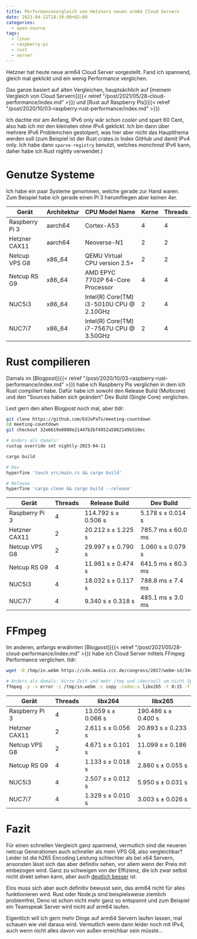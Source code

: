 ```yaml
---
title: Performancevergleich von Hetzners neuen arm64 Cloud Servern
date: 2023-04-12T18:39:00+02:00
categories:
  - open-source
tags:
  - linux
  - raspberry-pi
  - rust
  - server
---
```

Hetzner hat heute neue arm64 Cloud Server vorgestellt.
Fand ich spannend, gleich mal geklickt und ein wenig Performance verglichen.

<!--more-->

Das ganze basiert auf alten Vergleichen, hauptsächlich auf [meinem Vergleich von Cloud Servern]({{< relref "/post/2021/05/28-cloud-performance/index.md" >}}) und [Rust auf Raspberry Pis]({{< relref "/post/2020/10/03-raspberry-rust-performance/index.md" >}})

Ich dachte mir am Anfang, IPv6 only wär schon cooler und spart 60 Cent, also hab ich mir den kleinsten ohne IPv4 geklickt.
Ich bin dann über mehrere IPv6 Problemchen gestolpert, was hier aber nicht das Hauptthema werden soll (zum Beispiel ist der Rust crates.io Index GitHub und damit IPv4 only. Ich habe dann `sparse-registry` benutzt, welches _manchmal_ IPv6 kann, daher habe ich Rust nightly verwendet.)

# Genutze Systeme

Ich habe ein paar Systeme genommen, welche gerade zur Hand waren.
Zum Beispiel habe ich gerade einen Pi 3 herumfliegen aber keinen 4er.

| Gerät | Architektur | CPU Model Name | Kerne | Threads |
| --- | --- | --- | --- | --- |
| Raspberry Pi 3 | aarch64 | Cortex-A53 | 4 | 4 |
| Hetzner CAX11 | aarch64 | Neoverse-N1 | 2 | 2 |
| Netcup VPS G8 | x86_64 | QEMU Virtual CPU version 2.5+ | 2 | 2 |
| Netcup RS G9 | x86_64 | AMD EPYC 7702P 64-Core Processor | 4 | 4 |
| NUC5i3 | x86_64 | Intel(R) Core(TM) i3-5010U CPU @ 2.10GHz | 2 | 4 |
| NUC7i7 | x86_64 | Intel(R) Core(TM) i7-7567U CPU @ 3.50GHz | 2 | 4 |

# Rust compilieren

Damals im [Blogpost]({{< relref "/post/2020/10/03-raspberry-rust-performance/index.md" >}}) habe ich Raspberry Pis verglichen in dem ich Rust compiliert habe.
Dafür habe ich sowohl den Release Build (Multicore) und den "Sources haben sich geändert" Dev Build (Single Core) verglichen.

Lest gern den alten Blogpost noch mal, aber tldr:

```bash
git clone https://github.com/EdJoPaTo/meeting-countdown
cd meeting-countdown
git checkout 32e6619e8080e21447b3bf4952a5862149b510ec

# Anders als damals!
rustup override set nightly-2023-04-11

cargo build

# Dev
hyperfine 'touch src/main.rs && cargo build'

# Release
hyperfine 'cargo clean && cargo build --release'
```

| Gerät | Threads | Release Build | Dev Build |
| --- | --- | --- | --- |
| Raspberry Pi 3 | 4 | 114.792 s ±  0.506 s | 5.178 s ±  0.014 s |
| Hetzner CAX11 | 2 | 20.212 s ±  1.225 s | 785.7 ms ±  60.0 ms |
| Netcup VPS G8 | 2 | 29.997 s ±  0.790 s | 1.060 s ±  0.079 s |
| Netcup RS G9 | 4 | 11.981 s ±  0.474 s | 641.5 ms ±  60.3 ms |
| NUC5i3 | 4 | 18.032 s ±  0.117 s | 788.8 ms ±   7.4 ms |
| NUC7i7 | 4 | 9.340 s ±  0.318 s | 485.1 ms ±   3.0 ms |

# FFmpeg

Im anderen, anfangs erwähnten [Blogpost]({{< relref "/post/2021/05/28-cloud-performance/index.md" >}}) habe ich Cloud Server mittels FFmpeg Performance verglichen.
tldr:

```bash
wget -O /tmp/in.webm https://cdn.media.ccc.de/congress/2017/webm-sd/34c3-8710-deu-eng-Relativitaetstheorie_fuer_blutige_Anfaenger_webm-sd.webm

# Anders als damals: kürze Zeit und mehr /tmp und /dev/null um nicht Speicherabhängig zu sein
ffmpeg -y -v error -i /tmp/in.webm -c copy -codec:v libx265 -t 0:15 -f mp4 /dev/null'
```

| Gerät | Threads | libx264 | libx265 |
| --- | --- | --- | --- |
| Raspberry Pi 3 | 4 | 13.059 s ±  0.066 s | 190.486 s ±  0.400 s |
| Hetzner CAX11 | 2 | 2.611 s ±  0.056 s | 20.893 s ±  0.233 s |
| Netcup VPS G8 | 2 | 4.671 s ±  0.101 s | 11.099 s ±  0.186 s |
| Netcup RS G9 | 4 | 1.133 s ±  0.018 s | 2.860 s ±  0.055 s |
| NUC5i3 | 4 | 2.507 s ±  0.012 s | 5.950 s ±  0.031 s |
| NUC7i7 | 4 | 1.329 s ±  0.010 s | 3.003 s ±  0.026 s |

# Fazit

Für einen schnellen Vergleich ganz spannend, vermutlich sind die neueren netcup Generationen auch schneller als mein VPS G8, also vergleichbar?
Leider ist die h265 Encoding Leistung schlechter als bei x64 Servern, ansonsten lässt sich das aber definitiv sehen, vor allem wenn der Preis mit einbezogen wird.
Ganz zu schweigen von der Effizienz, die ich zwar selbst nicht direkt sehen kann, aber auch [deutlich besser](https://chaos.social/@manawyrm/110185490282227472) ist.

Eins muss sich aber auch definitiv bewusst sein, das arm64 nicht für alles funktionieren wird.
Rust oder Node.js sind beispielsweise ziemlich problemfrei, Deno ist schon nicht mehr ganz so entspannt und zum Beispiel ein Teamspeak Server wird nicht auf arm64 laufen.

Eigentlich will ich gern mehr Dinge auf arm64 Servern laufen lassen, mal schauen wie viel daraus wird.
Vermutlich wenn dann leider noch mit IPv4, auch wenn nicht alles davon von außen erreichbar sein müsste…

